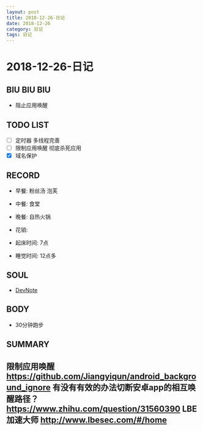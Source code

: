 ```yaml
---
layout: post
title: 2018-12-26-日记
date: 2018-12-26
category: 日记
tags: 日记
---
```

# 2018-12-26-日记
## BIU BIU BIU
- 阻止应用唤醒
 
## TODO LIST
- [ ] 定时器 多线程完善
- [ ] 限制应用唤醒 彻底杀死应用
- [x] 域名保护
 
## RECORD
- 早餐:  粉丝汤 泡芙
- 中餐:  食堂
- 晚餐:  自热火锅
 
- 花销:  
 
- 起床时间:  7点
- 睡觉时间:  12点多
 
## SOUL
- [DevNote](https://github.com/BolexLiu/DevNote)  
 
## BODY
- 30分钟跑步
 
## SUMMARY
 
 限制应用唤醒
https://github.com/Jiangyiqun/android_background_ignore
有没有有效的办法切断安卓app的相互唤醒路径？
https://www.zhihu.com/question/31560390
LBE加速大师
http://www.lbesec.com/#/home
---
